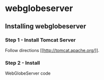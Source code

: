 # webglobeserver

## Installing webglobeserver

### Step 1 - Install Tomcat Server
Follow directions [[http://tomcat.apache.org/]].
### Step 2 - Install 
WebGlobeServer code

